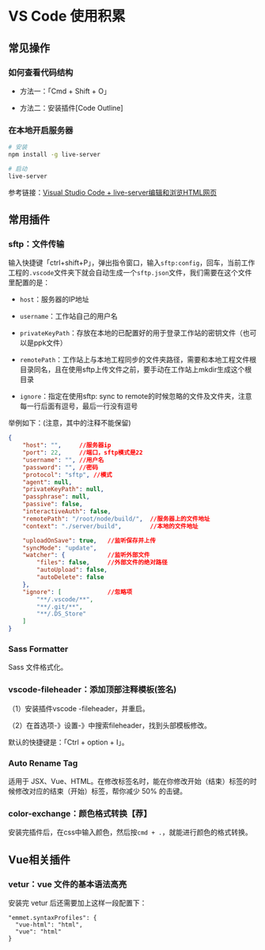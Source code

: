 # VS Code 使用积累


## 常见操作

### 如何查看代码结构
- 方法一：「Cmd + Shift + O」

- 方法二：安装插件[Code Outline]

### 在本地开启服务器

```bash
# 安装
npm install -g live-server

# 启动
live-server
```

参考链接：[Visual Studio Code + live-server编辑和浏览HTML网页](http://www.cnblogs.com/1zhk/p/5699379.html)



## 常用插件
### sftp：文件传输


输入快捷键「ctrl+shift+P」，弹出指令窗口，输入`sftp:config`，回车，当前工作工程的`.vscode`文件夹下就会自动生成一个`sftp.json`文件，我们需要在这个文件里配置的是：

- `host`：服务器的IP地址

- `username`：工作站自己的用户名

- `privateKeyPath`：存放在本地的已配置好的用于登录工作站的密钥文件（也可以是ppk文件）

- `remotePath`：工作站上与本地工程同步的文件夹路径，需要和本地工程文件根目录同名，且在使用sftp上传文件之前，要手动在工作站上mkdir生成这个根目录

- `ignore`：指定在使用sftp: sync to remote的时候忽略的文件及文件夹，注意每一行后面有逗号，最后一行没有逗号


举例如下：(注意，其中的注释不能保留)

```json
{
    "host": "",     //服务器ip
    "port": 22,     //端口，sftp模式是22
    "username": "", //用户名
    "password": "", //密码
    "protocol": "sftp", //模式
    "agent": null,
    "privateKeyPath": null,
    "passphrase": null,
    "passive": false,
    "interactiveAuth": false,
    "remotePath": "/root/node/build/",  //服务器上的文件地址
    "context": "./server/build",        //本地的文件地址

    "uploadOnSave": true,   //监听保存并上传
    "syncMode": "update",
    "watcher": {            //监听外部文件
        "files": false,     //外部文件的绝对路径
        "autoUpload": false,
        "autoDelete": false
    },
    "ignore": [             //忽略项
        "**/.vscode/**",
        "**/.git/**",
        "**/.DS_Store"
    ]
}
```

### Sass Formatter

Sass 文件格式化。

### vscode-fileheader：添加顶部注释模板(签名)

（1）安装插件vscode -fileheader，并重启。

（2）在首选项-》设置-》中搜索fileheader，找到头部模板修改。

默认的快捷键是：「Ctrl + option + I」。

### Auto Rename Tag

适用于 JSX、Vue、HTML。在修改标签名时，能在你修改开始（结束）标签的时候修改对应的结束（开始）标签，帮你减少 50% 的击键。

### color-exchange：颜色格式转换【荐】

安装完插件后，在css中输入颜色，然后按`cmd + .`，就能进行颜色的格式转换。

## Vue相关插件

### vetur：vue 文件的基本语法高亮

安装完 vetur 后还需要加上这样一段配置下：

```
"emmet.syntaxProfiles": {
  "vue-html": "html",
  "vue": "html"
}
```

